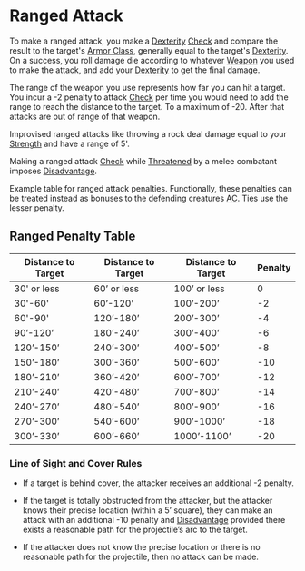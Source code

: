 # Ranged Attack

To make a ranged attack, you make a [Dexterity](../Player%20Characters/Chosen%20Statistics/Dexterity.md) [Check](Check.md) and compare the result to the target's [Armor Class](../Player%20Characters/Derived%20Statistics/Armor%20Class.md), generally equal to the target's [Dexterity](../Player%20Characters/Chosen%20Statistics/Dexterity.md). On a success, you roll damage die according to whatever [Weapon](../Items/Equipment/Weapons.md) you used to make the attack, and add your [Dexterity](../Player%20Characters/Chosen%20Statistics/Dexterity.md) to get the final damage.

The range of the weapon you use represents how far you can hit a target. You incur a -2 penalty to attack [Check](Check.md) per time you would need to add the range to reach the distance to the target. To a maximum of -20. After that attacks are out of range of that weapon.

Improvised ranged attacks like throwing a rock deal damage equal to your [Strength](../Player%20Characters/Chosen%20Statistics/Strength.md) and have a range of 5'.

Making a ranged attack [Check](Check.md) while [Threatened](../Conditions/Threatened.md) by a melee combatant imposes [Disadvantage](Dice%20Rolls/Disadvantage.md).

Example table for ranged attack penalties. Functionally, these penalties can be treated instead as bonuses to the defending creatures [AC](../Player%20Characters/Derived%20Statistics/Armor%20Class.md). Ties use the lesser penalty.

## Ranged Penalty Table

|Distance to Target|Distance to Target|Distance to Target|Penalty|
|------------------|------------------|------------------|-------|
|30' or less|60’ or less|100’ or less|0|
|30'-60'|60’-120’|100’-200’|-2|
|60'-90'|120’-180’|200’-300’|-4|
|90’-120’|180’-240’|300’-400’|-6|
|120’-150’|240’-300’|400’-500’|-8|
|150’-180’|300’-360’|500’-600’|-10|
|180’-210’|360’-420’|600’-700’|-12|
|210’-240’|420’-480’|700’-800’|-14|
|240’-270’|480’-540’|800’-900’|-16|
|270’-300’|540’-600’|900’-1000’|-18|
|300’-330’|600’-660’|1000’-1100’|-20|

### Line of Sight and Cover Rules

* If a target is behind cover, the attacker receives an additional -2 penalty. 

* If the target is totally obstructed from the attacker, but the attacker knows their precise location (within a 5’ square), they can make an attack with an additional -10 penalty and [Disadvantage](Dice%20Rolls/Disadvantage.md) provided there exists a reasonable path for the projectile’s arc to the target.

* If the attacker does not know the precise location or there is no reasonable path for the projectile, then no attack can be made.
